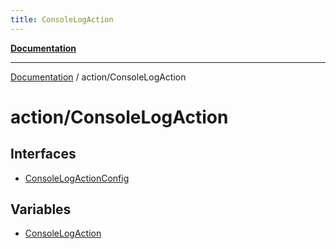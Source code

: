```yaml
---
title: ConsoleLogAction
---
```


[**Documentation**](../../index.md)

***

[Documentation](../../index.md) / action/ConsoleLogAction

# action/ConsoleLogAction

## Interfaces

- [ConsoleLogActionConfig](interfaces/ConsoleLogActionConfig.md)

## Variables

- [ConsoleLogAction](variables/ConsoleLogAction.md)
